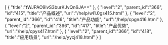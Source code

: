 [
	{
		"title":"tWJPAO9lvS3burKJvQn6JA=="
	},
	{
		"level":"2",
		"parent_id":"366",
		"id":"415",
		"title":"产品概述",
		"url":"/help/wl1.0gs415.html"
	},
	{
		"level":"2",
		"parent_id":"366",
		"id":"416",
		"title":"产品功能",
		"url":"/help/cpgn416.html"
	},
	{
		"level":"2",
		"parent_id":"366",
		"id":"417",
		"title":"产品优势",
		"url":"/help/cpys417.html"
	},
	{
		"level":"2",
		"parent_id":"366",
		"id":"418",
		"title":"应用场景",
		"url":"/help/yycj418.html"
	}
]